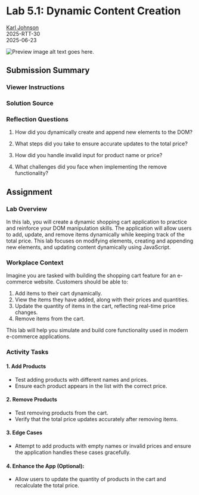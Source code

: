 # Lab 5.1: Dynamic Content Creation

[Karl Johnson](https://github.com/hirekarl)  
2025-RTT-30  
<time datetime="2025-06-23">2025-06-23</time>  

![Preview image alt text goes here.]()

## Submission Summary

### Viewer Instructions

### Solution Source

### Reflection Questions
1. How did you dynamically create and append new elements to the DOM?
>

2. What steps did you take to ensure accurate updates to the total price?
>

3. How did you handle invalid input for product name or price?
>

4. What challenges did you face when implementing the remove functionality?
>

## Assignment
### Lab Overview
In this lab, you will create a dynamic shopping cart application to practice and reinforce your DOM manipulation skills. The application will allow users to add, update, and remove items dynamically while keeping track of the total price. This lab focuses on modifying elements, creating and appending new elements, and updating content dynamically using JavaScript.

### Workplace Context
Imagine you are tasked with building the shopping cart feature for an e-commerce website. Customers should be able to:
1. Add items to their cart dynamically.
2. View the items they have added, along with their prices and quantities.
3. Update the quantity of items in the cart, reflecting real-time price changes.
4. Remove items from the cart.

This lab will help you simulate and build core functionality used in modern e-commerce applications.

### Activity Tasks
#### 1. Add Products
- Test adding products with different names and prices.
- Ensure each product appears in the list with the correct price.

#### 2. Remove Products
- Test removing products from the cart.
- Verify that the total price updates accurately after removing items.

#### 3. Edge Cases
- Attempt to add products with empty names or invalid prices and ensure the application handles these cases gracefully.

#### 4. Enhance the App (Optional):
- Allow users to update the quantity of products in the cart and recalculate the total price.